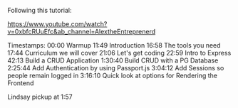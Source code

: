 Following this tutorial: 

https://www.youtube.com/watch?v=0xbfcRUuEfc&ab_channel=AlextheEntreprenerd

Timestamps:
00:00 Warmup
11:49 Introduction
16:58 The tools you need
17:44 Curriculum we will cover
21:06 Let's get coding
22:59 Intro to Express
42:13 Build a CRUD Application
1:30:40 Build CRUD with a PG Database
2:25:44 Add Authentication by using Passport.js
3:04:12 Add Sessions so people remain logged in
3:16:10 Quick look at options for Rendering the Frontend



Lindsay pickup at 1:57